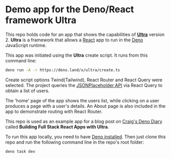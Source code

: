 # Demo app for the Deno/React framework Ultra

This repo holds code for an app that shows the capabilities of [**Ultra**](https://ultrajs.dev) version 2. **Ultra** is a framework that allows a [React](https://reactjs.org) app to run in the [Deno](https://deno.land) JavaScript runtime.

This app was initiated using the **Ultra** create script. It runs from this command line:
```sh
deno run -A -r https://deno.land/x/ultra/create.ts
```
Create script options Twind(Tailwind), React Router and React Query were selected. The project queries the [JSONPlaceholder API](https://jsonplaceholder.typicode.com/) via React Query to obtain a list of users.

The 'home' page of the app shows the users list, while clicking on a user produces a page with a user's details. An About page is also included in the app to demonstrate routing with React Router.

This repo is used as an example app for a blog post on [Craig's Deno Diary](https://deno-blog.com) called __Building Full Stack React Apps with Ultra__.

To run this app locally, you need to have [Deno installed](https://deno.land/manual@v1.28.3/getting_started/installation). Then just clone this repo and run the following command line in the repo's root folder:
```sh
deno task dev
```
